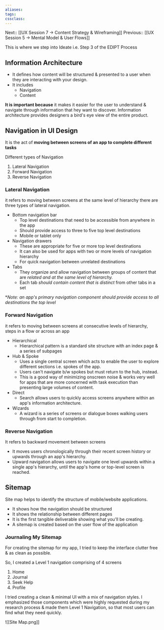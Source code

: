 ```yaml
---
aliases:
tags: 
cssclass:
---
```


Next:: [[UX Session 7 → Content Strategy & Wireframing]]
Previous:: [[UX Session 5 → Mental Model & User Flows]]

This is where we step into Ideate i.e. Step 3 of the EDIPT Process
## Information Architecture
- It defines how content will be structured & presented to a user when they are interacting with your design.
- It includes
	- Navigation 
	- Content

**It is important because** it makes it easier for the user to understand & navigate through information that hey want to discover.
Information architecture provides designers a bird's eye view of the entire product.

## Navigation in UI Design
It is the act of **moving between screens of an app to complete different tasks**

Different types of Navigation
1. Lateral Navigation
2. Forward Navigation
3. Reverse Navigation

### Lateral Navigation
it refers to moving between screens at the same level of hierarchy there are three types of lateral navigation.

- Bottom navigation bar
	- Top level destinations that need to be accessible from anywhere in the app
	- Should provide access to three to five top level destinations
	- Mobile or tablet only
- Navigation drawers
	- These are appropriate for five or more top level destinations
	- It can also be used for apps with two or more levels of navigation hierarchy
	- For quick navigation between unrelated destinations
- Tabs
	- They organize and allow navigation between groups of content that are *related and at the same level of hierarchy.*
	- Each tab *should contain content that is distinct* from other tabs in a set

**Note: an app's primary navigation component should *provide access to all destinations the top level**

### Forward Navigation
it refers to moving between screens at consecutive levels of hierarchy, steps in a flow or across an app

- Hierarchical
	- Hierarchical pattern is a standard site structure with an index page & a series of subpages
- Hub & Spoke
	- Uses a single central screen which acts to enable the user to explore different sections i.e. spokes of the app.
	- Users can't navigate b/w spokes but must return to the hub, instead.
	- This is a good way of minimizing onscreen noise & works very well for apps that are more concerned with task execution than presenting large volumes of content.
- Direct 
	- Search allows users to quickly access screens anywhere within an app's information architecture.
- Wizards
	- A wizard is a series of screens or dialogue boxes walking users through from start to completion.

### Reverse Navigation
It refers to backward movement between screens

- It moves users chronologically through their recent screen history or upwards through an app's hierarchy.
- Upward navigation allows users to navigate one level upwards within a single app's hierarchy, until the app's home or top-level screen is reached.


## Sitemap
Site map helps to identify the structure of mobile/website applications.

- It shows how the navigation should be structured
- It shows the relationship between different pages
- It is the first tangible deliverable showing what you'll be creating.
- A sitemap is created based on the user flow of the application

### Journaling My Sitemap
For creating the sitemap for my app, I tried to keep the interface clutter free & as clean as possible.

So, I created a Level 1 navigation comprising of 4 screens
1. Home
2. Journal
3. Seek Help
4. Profile

I tried creating a clean & minimal UI with a mix of navigation styles. 
I emphasized those components which were highly requested during my research process & made them Level 1 Navigation, so that most users can find what they need quickly.

![[Site Map.png]]